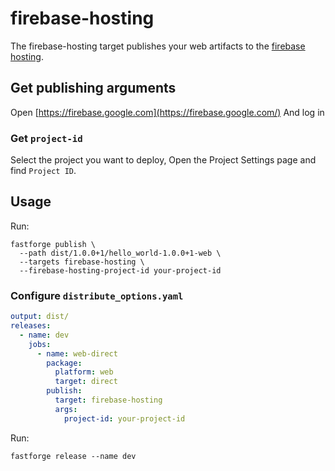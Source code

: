 # firebase-hosting

The firebase-hosting target publishes your web artifacts to the [firebase hosting](https://firebase.google.com/docs/hosting).

## Get publishing arguments

Open [https://firebase.google.com](https://firebase.google.com/) And log in

### Get `project-id`

Select the project you want to deploy, Open the Project Settings page and find `Project ID`.

## Usage

Run:

```
fastforge publish \
  --path dist/1.0.0+1/hello_world-1.0.0+1-web \
  --targets firebase-hosting \
  --firebase-hosting-project-id your-project-id
```

### Configure `distribute_options.yaml`

```yaml
output: dist/
releases:
  - name: dev
    jobs:
      - name: web-direct
        package:
          platform: web
          target: direct
        publish:
          target: firebase-hosting
          args:
            project-id: your-project-id
```

Run:

```
fastforge release --name dev
```
